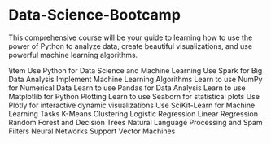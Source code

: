 # Data-Science-Bootcamp
This comprehensive course will be your guide to learning how to use the power of Python to analyze data, create beautiful visualizations, and use powerful machine learning algorithms.

\item Use Python for Data Science and Machine Learning
Use Spark for Big Data Analysis
Implement Machine Learning Algorithms
Learn to use NumPy for Numerical Data
Learn to use Pandas for Data Analysis
Learn to use Matplotlib for Python Plotting
Learn to use Seaborn for statistical plots
Use Plotly for interactive dynamic visualizations
Use SciKit-Learn for Machine Learning Tasks
K-Means Clustering
Logistic Regression
Linear Regression
Random Forest and Decision Trees
Natural Language Processing and Spam Filters
Neural Networks
Support Vector Machines
